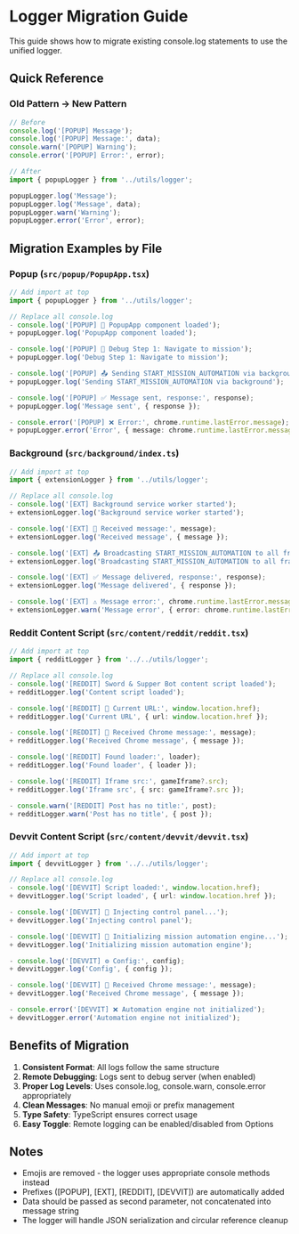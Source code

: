 # Logger Migration Guide

This guide shows how to migrate existing console.log statements to use the unified logger.

## Quick Reference

### Old Pattern → New Pattern

```typescript
// Before
console.log('[POPUP] Message');
console.log('[POPUP] Message:', data);
console.warn('[POPUP] Warning');
console.error('[POPUP] Error:', error);

// After
import { popupLogger } from '../utils/logger';

popupLogger.log('Message');
popupLogger.log('Message', data);
popupLogger.warn('Warning');
popupLogger.error('Error', error);
```

## Migration Examples by File

### Popup (`src/popup/PopupApp.tsx`)

```typescript
// Add import at top
import { popupLogger } from '../utils/logger';

// Replace all console.log
- console.log('[POPUP] 🔵 PopupApp component loaded');
+ popupLogger.log('PopupApp component loaded');

- console.log('[POPUP] 🔵 Debug Step 1: Navigate to mission');
+ popupLogger.log('Debug Step 1: Navigate to mission');

- console.log('[POPUP] 📤 Sending START_MISSION_AUTOMATION via background...');
+ popupLogger.log('Sending START_MISSION_AUTOMATION via background');

- console.log('[POPUP] ✅ Message sent, response:', response);
+ popupLogger.log('Message sent', { response });

- console.error('[POPUP] ❌ Error:', chrome.runtime.lastError.message);
+ popupLogger.error('Error', { message: chrome.runtime.lastError.message });
```

### Background (`src/background/index.ts`)

```typescript
// Add import at top
import { extensionLogger } from '../utils/logger';

// Replace all console.log
- console.log('[EXT] Background service worker started');
+ extensionLogger.log('Background service worker started');

- console.log('[EXT] 📨 Received message:', message);
+ extensionLogger.log('Received message', { message });

- console.log('[EXT] 📤 Broadcasting START_MISSION_AUTOMATION to all frames');
+ extensionLogger.log('Broadcasting START_MISSION_AUTOMATION to all frames');

- console.log('[EXT] ✅ Message delivered, response:', response);
+ extensionLogger.log('Message delivered', { response });

- console.log('[EXT] ⚠️ Message error:', chrome.runtime.lastError.message);
+ extensionLogger.warn('Message error', { error: chrome.runtime.lastError.message });
```

### Reddit Content Script (`src/content/reddit/reddit.tsx`)

```typescript
// Add import at top
import { redditLogger } from '../../utils/logger';

// Replace all console.log
- console.log('[REDDIT] Sword & Supper Bot content script loaded');
+ redditLogger.log('Content script loaded');

- console.log('[REDDIT] 📍 Current URL:', window.location.href);
+ redditLogger.log('Current URL', { url: window.location.href });

- console.log('[REDDIT] 📨 Received Chrome message:', message);
+ redditLogger.log('Received Chrome message', { message });

- console.log('[REDDIT] Found loader:', loader);
+ redditLogger.log('Found loader', { loader });

- console.log('[REDDIT] Iframe src:', gameIframe?.src);
+ redditLogger.log('Iframe src', { src: gameIframe?.src });

- console.warn('[REDDIT] Post has no title:', post);
+ redditLogger.warn('Post has no title', { post });
```

### Devvit Content Script (`src/content/devvit/devvit.tsx`)

```typescript
// Add import at top
import { devvitLogger } from '../../utils/logger';

// Replace all console.log
- console.log('[DEVVIT] Script loaded:', window.location.href);
+ devvitLogger.log('Script loaded', { url: window.location.href });

- console.log('[DEVVIT] 💉 Injecting control panel...');
+ devvitLogger.log('Injecting control panel');

- console.log('[DEVVIT] 🤖 Initializing mission automation engine...');
+ devvitLogger.log('Initializing mission automation engine');

- console.log('[DEVVIT] ⚙️ Config:', config);
+ devvitLogger.log('Config', { config });

- console.log('[DEVVIT] 📨 Received Chrome message:', message);
+ devvitLogger.log('Received Chrome message', { message });

- console.error('[DEVVIT] ❌ Automation engine not initialized');
+ devvitLogger.error('Automation engine not initialized');
```

## Benefits of Migration

1. **Consistent Format**: All logs follow the same structure
2. **Remote Debugging**: Logs sent to debug server (when enabled)
3. **Proper Log Levels**: Uses console.log, console.warn, console.error appropriately
4. **Clean Messages**: No manual emoji or prefix management
5. **Type Safety**: TypeScript ensures correct usage
6. **Easy Toggle**: Remote logging can be enabled/disabled from Options

## Notes

- Emojis are removed - the logger uses appropriate console methods instead
- Prefixes ([POPUP], [EXT], [REDDIT], [DEVVIT]) are automatically added
- Data should be passed as second parameter, not concatenated into message string
- The logger will handle JSON serialization and circular reference cleanup
